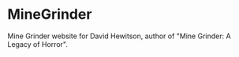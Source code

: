 ﻿# MineGrinder
Mine Grinder website for David Hewitson, author of "Mine Grinder: A Legacy of Horror".
